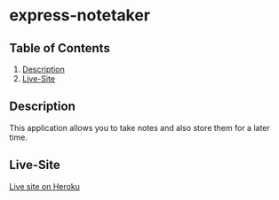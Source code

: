 # express-notetaker

## Table of Contents

1. [Description](#Description)
2. [Live-Site](#Live-Site)

## Description
This application allows you to take notes and also store them for a later time.

## Live-Site
[Live site on Heroku](https://immense-fortress-49247.herokuapp.com/)